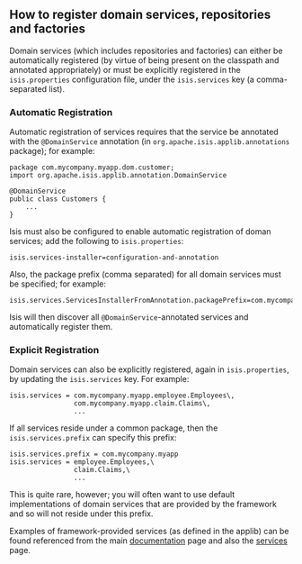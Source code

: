 How to register domain services, repositories and factories
-----------------------------------------------------------

Domain services (which includes repositories and factories) can either be automatically registered (by virtue of being present on the classpath and annotated appropriately) or must be explicitly registered in the `isis.properties` configuration file, under the `isis.services` key (a comma-separated list).

### Automatic Registration

Automatic registration of services requires that the service be annotated with the `@DomainService` annotation (in `org.apache.isis.applib.annotations` package); for example:

    package com.mycompany.myapp.dom.customer;
    import org.apache.isis.applib.annotation.DomainService
    
    @DomainService
    public class Customers {
        ...
    }

Isis must also be configured to enable automatic registration of doman services; add the following to `isis.properties`:

    isis.services-installer=configuration-and-annotation

Also, the package prefix (comma separated) for all domain services must be specified; for example:

    isis.services.ServicesInstallerFromAnnotation.packagePrefix=com.mycompany.myapp

Isis will then discover all `@DomainService`-annotated services and automatically register them.  


### Explicit Registration

Domain services can also be explicitly registered, again in `isis.properties`, by updating the `isis.services` key.  For example:

    isis.services = com.mycompany.myapp.employee.Employees\,
                    com.mycompany.myapp.claim.Claims\,
                    ...

If all services reside under a common package, then the `isis.services.prefix` can specify this prefix:

    isis.services.prefix = com.mycompany.myapp
    isis.services = employee.Employees,\
                    claim.Claims,\
                    ...

This is quite rare, however; you will often want to use default implementations of domain services that are provided by the framework and so will not reside under this prefix.

Examples of framework-provided services (as defined in the applib) can be found referenced from the main [documentation](../../documentation.html) page and also the [services](../../reference/services.html) page.
